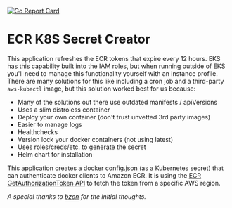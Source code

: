 [![Go Report Card](https://goreportcard.com/badge/github.com/dispatchitinc/ecr-k8s-secret-creator)](https://goreportcard.com/report/github.com/dispatchitinc/ecr-k8s-secret-creator)

# ECR K8S Secret Creator

This application refreshes the ECR tokens that expire every 12 hours.  EKS has this capability built into the IAM roles, but when running outside of EKS you'll need to manage this functionality yourself with an instance profile.  There are many solutions for this like including a cron job and a third-party `aws-kubectl` image, but this solution worked best for us because:

- Many of the solutions out there use outdated manifests / apiVersions
- Uses a slim distroless container
- Deploy your own container (don't trust unvetted 3rd party images)
- Easier to manage logs
- Healthchecks
- Version lock your docker containers (not using latest)
- Uses roles/creds/etc. to generate the secret
- Helm chart for installation

This application creates a docker config.json (as a Kubernetes secret) that can authenticate docker clients to Amazon ECR. It is using the [ECR GetAuthorizationToken API](https://docs.aws.amazon.com/AmazonECR/latest/APIReference/API_GetAuthorizationToken.html) to fetch the token from a specific AWS region.

*A special thanks to [bzon](https://github.com/bzon/ecr-k8s-secret-creator) for the initial thoughts.*
